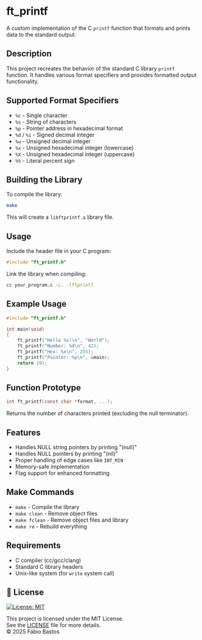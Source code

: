 # ft_printf

A custom implementation of the C `printf` function that formats and prints data to the standard output.

## Description

This project recreates the behavior of the standard C library `printf` function. It handles various format specifiers and provides formatted output functionality.

## Supported Format Specifiers

- `%c` - Single character
- `%s` - String of characters
- `%p` - Pointer address in hexadecimal format
- `%d` / `%i` - Signed decimal integer
- `%u` - Unsigned decimal integer
- `%x` - Unsigned hexadecimal integer (lowercase)
- `%X` - Unsigned hexadecimal integer (uppercase)
- `%%` - Literal percent sign


## Building the Library

To compile the library:

```bash
make
```

This will create a `libftprintf.a` library file.

## Usage

Include the header file in your C program:

```c
#include "ft_printf.h"
```

Link the library when compiling:

```bash
cc your_program.c -L. -lftprintf
```

## Example Usage

```c
#include "ft_printf.h"

int main(void)
{
    ft_printf("Hello %s!\n", "World");
    ft_printf("Number: %d\n", 42);
    ft_printf("Hex: %x\n", 255);
    ft_printf("Pointer: %p\n", &main);
    return (0);
}
```

## Function Prototype

```c
int ft_printf(const char *format, ...);
```

Returns the number of characters printed (excluding the null terminator).

## Features

- Handles NULL string pointers by printing "(null)"
- Handles NULL pointers by printing "(nil)"
- Proper handling of edge cases like `INT_MIN`
- Memory-safe implementation
- Flag support for enhanced formatting

## Make Commands

- `make` - Compile the library
- `make clean` - Remove object files
- `make fclean` - Remove object files and library
- `make re` - Rebuild everything

## Requirements

- C compiler (cc/gcc/clang)
- Standard C library headers
- Unix-like system (for `write` system call)

## 📝 License

[![License: MIT](https://img.shields.io/badge/License-MIT-yellow.svg)](LICENSE)

This project is licensed under the MIT License.  
See the [LICENSE](LICENSE) file for more details.  
© 2025 Fábio Bastos
